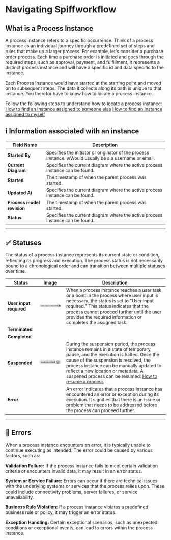 # Navigating Spiffworkflow

## What is a Process Instance

A process instance refers to a specific occurrence. Think of a process instance as an individual journey through a predefined set of steps and rules that make up a larger process. For example, let's consider a purchase order process. Each time a purchase order is initiated and goes through the required steps, such as approval, payment, and fulfillment, it represents a distinct process instance and will have a specific id and data specific to the instance. 

Each Process Instance would have started at the starting point and moved on to subsequent steps. The data it collects along its path is unique to that instance. You therefor have to know how to locate a process instance. 

Follow the following steps to understand how to locate a process instance:
[How to find an Instance assigned to someone else](/how_to/find_an_Instance_assigned_to_someone_else)
[How to find an Instance assigned to myself](https://github.com/sartography/spiff-arena/blob/main/docs/how_to/find_an_Instance_assigned_to_myself.md)

## ℹ Information associated with an instance

| Field Name | Description |
|------------|-------------|
| **Started By** | Specifies the initiator or originator of the process instance. wWould usually be a a username or email. |
| **Current Diagram** | Specifies the current diagram where the active process instance can be found. |
| **Started** | The timestamp of when the parent process was started.|
| **Updated At** | Specifies the current diagram where the active process instance can be found. |
| **Process model revision** | The timestamp of when the parent process was started.|
| **Status** | Specifies the current diagram where the active process instance can be found.|

---

## ✅ Statuses

The status of a process instance represents its current state or condition, reflecting its progress and execution. The process status is not necessarily bound to a chronological order and can transition between multiple statuses over time.

| Status    | Image     | Description |
|-----------|-----------------|-------|
| **User input required** |![Image description](images/user_input_required.png) |  When a process instance reaches a user task or a point in the process where user input is necessary, the status is set to "User input required." This status indicates that the process cannot proceed further until the user provides the required information or completes the assigned task.   |
| **Terminated**     |                  |       |
| **Completed**     |                  |       |
| **Suspended**   |![Image description](images/suspended.png)              | During the suspension period, the process instance remains in a state of temporary pause, and the execution is halted. Once the cause of the suspension is resolved, the process instance can be manually updated to reflect a new location or metadata. A suspened process can be resumed: [How to resume a process](https://github.com/sartography/spiff-arena/blob/main/docs/how_to/resume_a_process.md)    |
| **Error**     |                  |  An error indicates that a process instance has encountered an error or exception during its execution. It signifies that there is an issue or problem that needs to be addressed before the process can proceed further.   |

---

## 🚫 Errors

When a process instance encounters an error, it is typically unable to continue executing as intended. The error could be caused by various factors, such as:

**Validation Failure:** If the process instance fails to meet certain validation criteria or encounters invalid data, it may result in an error status.

**System or Service Failure:** Errors can occur if there are technical issues with the underlying systems or services that the process relies upon. These could include connectivity problems, server failures, or service unavailability.

**Business Rule Violation:** If a process instance violates a predefined business rule or policy, it may trigger an error status.

**Exception Handling:** Certain exceptional scenarios, such as unexpected conditions or exceptional events, can lead to errors within the process instance.

